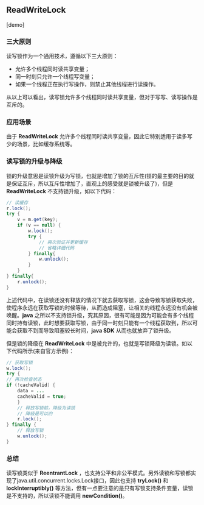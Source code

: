 ﻿## **ReadWriteLock**
[demo]
### 三大原则
读写锁作为一个通用技术，遵循以下三大原则：

- 允许多个线程同时读共享变量；
- 同一时刻只允许一个线程写变量；
- 如果一个线程正在执行写操作，则禁止其他线程进行读操作。

从以上可以看出，读写锁允许多个线程同时读共享变量，但对于写写、读写操作是互斥的。

### 应用场景
由于 **ReadWriteLock** 允许多个线程同时读共享变量，因此它特别适用于读多写少的场景，比如缓存系统等。

### 读写锁的升级与降级
锁的升级意思是读锁升级为写锁，也就是增加了锁的互斥性(锁的最主要的目的就是保证互斥，所以互斥性增加了，直观上的感受就是锁被升级了)，但是 **ReadWriteLock** 不支持锁升级，如以下代码：
```java
// 读缓存
r.lock();
try {
    v = m.get(key);
    if (v == null) {
        w.lock();
        try {
            // 再次验证并更新缓存
            // 省略详细代码
        } finally{
            w.unlock();
        }
    }
} finally{
    r.unlock();
}
```
上述代码中，在读锁还没有释放的情况下就去获取写锁，这会导致写锁获取失败，使程序永远在获取写锁的时候等待，从而造成阻塞，让相关的线程永远没有机会被唤醒。**java** 之所以不支持锁升级，究其原因，很有可能是因为可能会有多个线程同时持有读锁，此时想要获取写锁，由于同一时刻只能有一个线程获取到，所以可能会获取不到而导致阻塞较长时间，**java SDK** 从而也就放弃了锁升级。

但是锁的降级在 **ReadWriteLock** 中是被允许的，也就是写锁降级为读锁。如以下代码所示(来自官方示例)：
```java
// 获取写锁
w.lock();
try {
// 再次检查状态  
if (!cacheValid) {
    data = ...
    cacheValid = true;
    }
    // 释放写锁前，降级为读锁
    // 降级是可以的
    r.lock();
} finally {
    // 释放写锁
    w.unlock(); 
}
```
### 总结
读写锁类似于 **ReentrantLock** ，也支持公平和非公平模式。另外读锁和写锁都实现了java.util.concurrent.locks.Lock接口，因此也支持 **tryLock()** 和 **lockInterruptibly()** 等方法，但有一点要注意的是只有写锁支持条件变量，读锁是不支持的，所以读锁不能调用 **newCondition()**。